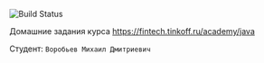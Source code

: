 ![Build Status](https://github.com/QuantuM1o1/TinkoffHomeworks/blob/master/.github/workflows/build.yml/badge.svg)

Домашние задания курса https://fintech.tinkoff.ru/academy/java

Студент: `Воробьев Михаил Дмитриевич`
